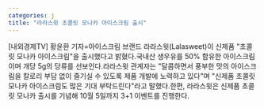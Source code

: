 ```yaml
---
categories: j
title: "라라스윗 초콜릿 모나카 아이스크림 출시"
---
```

[내외경제TV] 황윤환 기자=아이스크림 브랜드 라라스윗(Lalasweet)이 신제품 "초콜릿 모나카 아이스크림"을 출시했다고 밝혔다.국내산 생우유를 50% 함유한 아이스크림이며 개당 5g의 당류를 선보인다.라라스윗 관계자는 "달콤하면서 풍부한 맛의 아이스크림을 칼로리 부담 없이 즐기실 수 있도록 제품 개발에 노력하고 있다"며 "신제품 초콜릿 모나카 아이스크림도 많은 기대 부탁드린다"라고 말했다.한편, 라라스윗은 신제품 초콜릿 모나카 출시를 기념해 10월 5일까지 3+1 이벤트를 진행한다.
